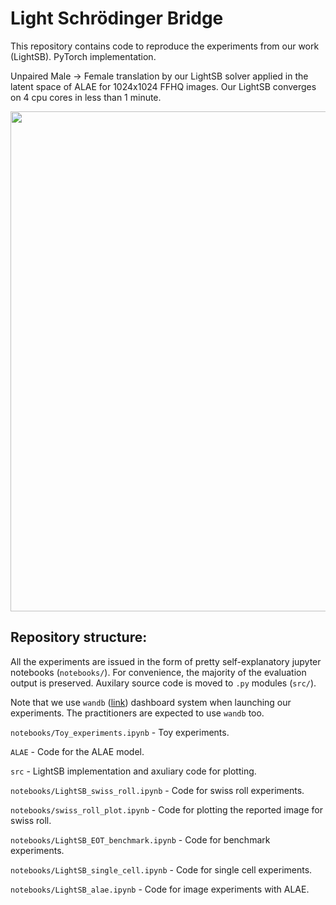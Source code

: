 # Light Schrödinger Bridge

This repository contains code to reproduce the experiments from our work (LightSB). PyTorch implementation.

Unpaired Male -> Female translation by our LightSB solver applied in the latent space of ALAE for 1024x1024 FFHQ images. Our LightSB converges on 4 cpu cores in less than 1 minute.

<p align="center"><img src="teaser/teaser.png" width="800" /></p>

## Repository structure:
All the experiments are issued in the form of pretty self-explanatory jupyter notebooks (`notebooks/`). For convenience, the majority of the evaluation output is preserved. Auxilary source code is moved to `.py` modules (`src/`). 

Note that we use `wandb` ([link](https://wandb.ai/site)) dashboard system when launching our experiments. The practitioners are expected to use `wandb` too. 

```notebooks/Toy_experiments.ipynb``` - Toy experiments.

```ALAE``` - Code for the ALAE model.

```src``` - LightSB implementation and axuliary code for plotting.

```notebooks/LightSB_swiss_roll.ipynb``` - Code for swiss roll experiments.

```notebooks/swiss_roll_plot.ipynb``` - Code for plotting the reported image for swiss roll.

```notebooks/LightSB_EOT_benchmark.ipynb``` - Code for benchmark experiments.

```notebooks/LightSB_single_cell.ipynb``` - Code for single cell experiments.

```notebooks/LightSB_alae.ipynb``` - Code for image experiments with ALAE.